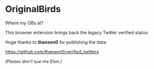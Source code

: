 # OriginalBirds
Where my OBs at?

This browser extension brings back the legacy Twitter verified status.

Huge thanks to **thansen0** for publishing the data:

https://github.com/thansen0/verified_twitters


_(Please don't sue me Elon.)_
